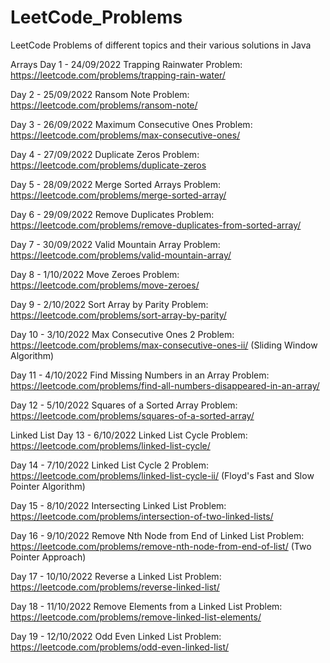 # LeetCode_Problems
 LeetCode Problems of different topics and their various solutions in Java

 Arrays
Day 1 - 24/09/2022
Trapping Rainwater Problem: https://leetcode.com/problems/trapping-rain-water/

Day 2 - 25/09/2022
Ransom Note Problem: https://leetcode.com/problems/ransom-note/

Day 3 - 26/09/2022
Maximum Consecutive Ones Problem: https://leetcode.com/problems/max-consecutive-ones/

Day 4 - 27/09/2022
Duplicate Zeros Problem: https://leetcode.com/problems/duplicate-zeros

Day 5 - 28/09/2022
Merge Sorted Arrays Problem: https://leetcode.com/problems/merge-sorted-array/

Day 6 - 29/09/2022
Remove Duplicates Problem: https://leetcode.com/problems/remove-duplicates-from-sorted-array/

Day 7 - 30/09/2022
Valid Mountain Array Problem: https://leetcode.com/problems/valid-mountain-array/ 

Day 8 - 1/10/2022
Move Zeroes Problem: https://leetcode.com/problems/move-zeroes/

Day 9 - 2/10/2022
Sort Array by Parity Problem: https://leetcode.com/problems/sort-array-by-parity/

Day 10 - 3/10/2022
Max Consecutive Ones 2 Problem: https://leetcode.com/problems/max-consecutive-ones-ii/  (Sliding Window Algorithm)

Day 11 - 4/10/2022
Find Missing Numbers in an Array Problem: https://leetcode.com/problems/find-all-numbers-disappeared-in-an-array/

Day 12 - 5/10/2022
Squares of a Sorted Array Problem: https://leetcode.com/problems/squares-of-a-sorted-array/

Linked List
Day 13 - 6/10/2022
Linked List Cycle Problem: https://leetcode.com/problems/linked-list-cycle/

Day 14 - 7/10/2022
Linked List Cycle 2 Problem: https://leetcode.com/problems/linked-list-cycle-ii/ (Floyd's Fast and Slow Pointer Algorithm)

Day 15 - 8/10/2022
Intersecting Linked List Problem: https://leetcode.com/problems/intersection-of-two-linked-lists/

Day 16 - 9/10/2022
Remove Nth Node from End of Linked List Problem: https://leetcode.com/problems/remove-nth-node-from-end-of-list/ (Two Pointer Approach)

Day 17 - 10/10/2022
Reverse a Linked List Problem: https://leetcode.com/problems/reverse-linked-list/

Day 18 - 11/10/2022
Remove Elements from a Linked List Problem: https://leetcode.com/problems/remove-linked-list-elements/

Day 19 - 12/10/2022
Odd Even Linked List Problem: https://leetcode.com/problems/odd-even-linked-list/
